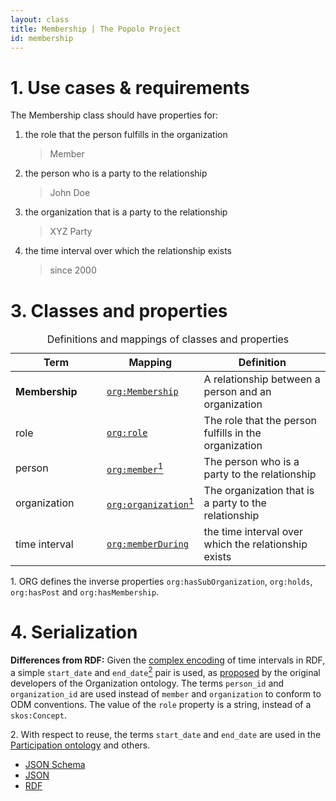 ```yaml
---
layout: class
title: Membership | The Popolo Project
id: membership
---
```


<h1 id="use-cases-and-requirements">1. Use cases &amp; requirements</h1>

The Membership class should have properties for:

1. the role that the person fulfills in the organization

    > Member

1. the person who is a party to the relationship

    > John Doe

1. the organization that is a party to the relationship

    > XYZ Party

1. the time interval over which the relationship exists

    > since 2000

<h1 id="classes-and-properties">3. Classes and properties</h1>

<table>
  <caption>Definitions and mappings of classes and properties</caption>
  <thead>
    <tr>
      <th width="130">Term</th>
      <th>Mapping</th>
      <th>Definition</th>
    </tr>
  </thead>
  <tbody>
    <tr id="org:Membership">
      <td><strong>Membership</strong></td>
      <td><code><a href="http://www.w3.org/TR/vocab-org/#org:Membership" title="http://www.w3.org/ns/org#Membership">org:Membership</a></code></td>
      <td>A relationship between a person and an organization</td>
    </tr>
    <tr id="org:role-Membership">
      <td>role</td>
      <td><code><a href="http://www.w3.org/TR/vocab-org/#org:role" title="http://www.w3.org/ns/org#role">org:role</a></code></td>
      <td>The role that the person fulfills in the organization</td>
    </tr>
    <tr id="org:member">
      <td>person</td>
      <td><code><a href="http://www.w3.org/TR/vocab-org/#org:member" title="http://www.w3.org/ns/org#member">org:member</a></code><a href="#note1"><sup>1</sup></a></td>
      <td>The person who is a party to the relationship</td>
    </tr>
    <tr id="org:organization">
      <td>organization</td>
      <td><code><a href="http://www.w3.org/TR/vocab-org/#org:organization" title="http://www.w3.org/ns/org#organization">org:organization</a></code><a href="#note1"><sup>1</sup></a></td>
      <td>The organization that is a party to the relationship</td>
    </tr>
    <tr id="org:memberDuring">
      <td>time interval</td>
      <td><code><a href="http://www.w3.org/TR/vocab-org/#org:memberDuring" title="http://www.w3.org/ns/org#memberDuring">org:memberDuring</a></code></td>
      <td>the time interval over which the relationship exists</td>
    </tr>
  </tbody>
</table>

<p class="note" id="note1">1. ORG defines the inverse properties <code>org:hasSubOrganization</code>, <code>org:holds</code>, <code>org:hasPost</code> and <code>org:hasMembership</code>.</p>

<h1 id="serialization">4. Serialization</h1>

**Differences from RDF:** Given the [complex encoding](http://www.w3.org/TR/owl-time/) of time intervals in RDF, a simple `start_date` and `end_date`[<sup>2</sup>](#note2) pair is used, as [proposed](http://www.epimorphics.com/web/wiki/organization-ontology-second-draft) by the original developers of the Organization ontology. The terms `person_id` and `organization_id` are used instead of `member` and `organization` to conform to ODM conventions. The value of the `role` property is a string, instead of a `skos:Concept`.

<p class="note" id="note2">2. With respect to reuse, the terms <code>start_date</code> and <code>end_date</code> are used in the <a href="http://vocab.org/participation/schema">Participation ontology</a> and others.</p>

<ul class="nav nav-tabs">
  <li><a href="#membership-schema">JSON Schema</a></li>
  <li class="active"><a href="#membership-json">JSON</a></li>
  <li><a href="#membership-rdf">RDF</a></li>
</ul>

<div class="tab-content">
  <div class="tab-pane" id="membership-schema" data-url="/schemas/membership.json"></div>
  <div class="tab-pane active" id="membership-json" data-url="/examples/membership.json"></div>
  <div class="tab-pane" id="membership-rdf" data-url="/examples/membership.ttl"></div>
</div>

